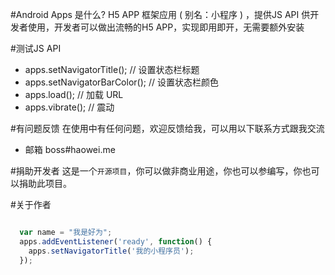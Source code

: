 #Android Apps 是什么?
H5 APP 框架应用 ( 别名：小程序 ) ，提供JS API 供开发者使用，开发者可以做出流畅的H5 APP，实现即用即开，无需要额外安装


#测试JS API
* apps.setNavigatorTitle(); // 设置状态栏标题
* apps.setNavigatorBarColor(); // 设置状态栏颜色
* apps.load(); // 加载 URL
* apps.vibrate(); // 震动

#有问题反馈
在使用中有任何问题，欢迎反馈给我，可以用以下联系方式跟我交流

* 邮箱 boss#haowei.me

#捐助开发者
这是一个`开源项目`，你可以做非商业用途，你也可以参编写，你也可以捐助此项目。


#关于作者

```javascript

  var name = "我是好为";
  apps.addEventListener('ready', function() {
    apps.setNavigatorTitle('我的小程序员');
  });
  
  
```